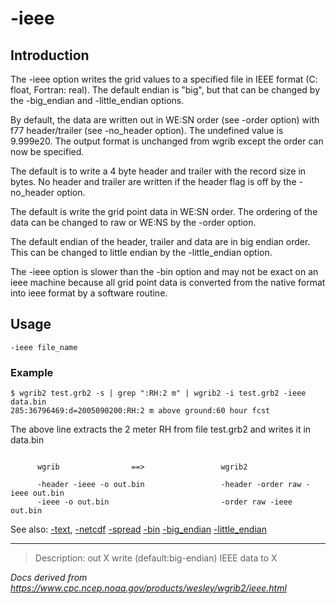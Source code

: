 # -ieee

## Introduction

The -ieee option writes the grid values to a specified
file in IEEE format (C: float, Fortran: real). The default endian is "big",
but that can be changed by the
-big_endian and
-little_endian options.

By default, the data are written out in
WE:SN order (see -order option) with f77 header/trailer (see -no_header option). The
undefined value is 9.999e20. The output format is unchanged from wgrib except
the order can now be specified.

The default is to write a 4 byte header and trailer with the record size in bytes.
No header and trailer are written if the header flag is off by
the -no_header option.

The default is write the grid point data in WE:SN order. The ordering of the data
can be changed to raw or WE:NS by the -order option.

The default endian of the header, trailer and data are in big endian order. This can
be changed to little endian by the -little_endian option.

The -ieee option is slower than the -bin option and may not be exact on an ieee
machine because all grid point data is converted from the native format into ieee format
by a software routine.

## Usage

```
-ieee file_name
```

### Example

```
$ wgrib2 test.grb2 -s | grep ":RH:2 m" | wgrib2 -i test.grb2 -ieee data.bin
285:36796469:d=2005090200:RH:2 m above ground:60 hour fcst
```

The above line extracts the 2 meter RH from file test.grb2 and writes it in data.bin

```

      wgrib                ==>                 wgrib2

      -header -ieee -o out.bin                 -header -order raw -ieee out.bin
      -ieee -o out.bin                         -order raw -ieee out.bin

```

See also: [-text](./text.md),
[-netcdf](./netcdf.md)
[-spread](./spread.md)
[-bin](./bin.md)
[-big_endian](./big_endian.md)
[-little_endian](./big_endian.md)

---

> Description: out X write (default:big-endian) IEEE data to X

_Docs derived from <https://www.cpc.ncep.noaa.gov/products/wesley/wgrib2/ieee.html>_
